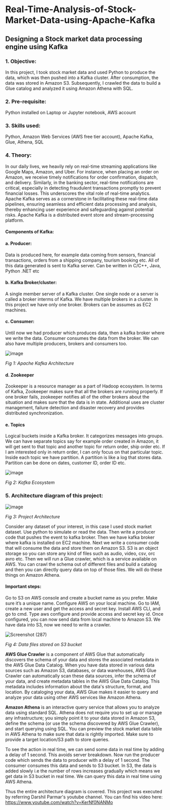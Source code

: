 # Real-Time-Analysis-of-Stock-Market-Data-using-Apache-Kafka

## Designing a Stock market data processing engine using Kafka

### 1. Objective:
In this project, I took stock market data and used Python to produce the data, which was then pushed into a Kafka cluster. After consumption, the data was stored in Amazon S3. Subsequently, I crawled the data to build a Glue catalog and analyzed it using Amazon Athena with SQL.

### 2. Pre-requisite:
Python installed on Laptop or Jupyter notebook, AWS account

### 3. Skills used:
Python, Amazon Web Services (AWS free tier account), Apache Kafka, Glue, Athena, SQL

### 4. Theory:
In our daily lives, we heavily rely on real-time streaming applications like Google Maps, Amazon, and Uber. For instance, when placing an order on Amazon, we receive timely notifications for order confirmation, dispatch, and delivery. Similarly, in the banking sector, real-time notifications are critical, especially in detecting fraudulent transactions promptly to prevent financial losses. This underscores the vital role of real-time analytics. Apache Kafka serves as a cornerstone in facilitating these real-time data pipelines, ensuring seamless and efficient data processing and analysis, thereby enhancing user experience and safeguarding against potential risks. 
Apache Kafka is a distributed event store and stream-processing platform.

#### Components of Kafka:
#### a. Producer:
Data is produced here, for example data coming from sensors, financial transactions, orders from a shipping company, tourism booking etc. All of this data generated is sent to Kafka server. Can be written in C/C++, Java, Python .NET etc

#### b. Kafka Broker/cluster:
A single member server of a Kafka cluster. One single node or a server is called a broker interms of Kafka. We have multiple brokers in a cluster. In this project we have only one broker. Brokers can be assumes as EC2 machines. 

#### c. Consumer:
Until now we had producer which produces data, then a kafka broker where we write the data. Consumer consumes the data from the broker. We can also have multiple producers, brokers and consumers too. 

![image](https://github.com/Manoj-Chandra-M/Real-Time-Analysis-of-Stock-Market-Data-using-Apache-Kafka/assets/104108382/7b9b46e5-3c0f-4cea-89c2-c00b1364e272)

_Fig 1: Apache Kafka Architecture_

#### d. Zookeeper
Zookeeper is a resource manager as a part of Hadoop ecosystem. In terms of Kafka, Zookeeper makes sure that all the brokers are running properly. If one broker fails, zookeeper notifies all of the other brokers about the situation and makes sure that the data is in state. Additional uses are cluster management, failure detection and disaster recovery and provides distributed synchronization. 

#### e. Topics
Logical buckets inside a Kafka broker. It categorizes messages into groups. We can have separate topics say for example order created in Amazon, it will get sent to that topic and another topic for return order, ship order etc. If I am interested only in return order, I can only focus on that particular topic. Inside each topic we have partition. A partition is like a log that stores data. Partition can be done on dates, customer ID, order ID etc. 

![image](https://github.com/Manoj-Chandra-M/Real-Time-Analysis-of-Stock-Market-Data-using-Apache-Kafka/assets/104108382/5fc33e4c-fe8c-423f-9d38-2df56de3e656)

_Fig 2: Kafka Ecosystem_

### 5. Architecture diagram of this project:

![image](https://github.com/Manoj-Chandra-M/Real-Time-Analysis-of-Stock-Market-Data-using-Apache-Kafka/assets/104108382/27fef478-9739-4ae6-920e-789d100e1293)

_Fig 3: Project Architecture_

Consider any dataset of your interest, in this case I used stock market dataset. Use python to simulate or read the data. Then write a producer code that pushes the event to kafka broker. Then we have kafka broker where kafka is installed on EC2 machine. Next we write a consumer code that will consume the data and store them on Amazon S3. S3 is an object storage so you can store any kind of files such as audio, video, csv, orc avro etc. Then we will run a Glue crawler, which is a service available on AWS. You can crawl the schema out of different files and build a catalog and then you can directly query data on top of those files. We will do these things on Amazon Athena.

#### Important steps:
Go to S3 on AWS console and create a bucket name as you prefer. Make sure it’s a unique name.
Configure AWS on your local machine. Go to IAM, create a new user and get the access and secret key. Install AWS CLI, and go to cmd. Type aws configure and provide access and secret key id. 	Once configured, you can now send data from local machine to Amazon S3. We have data into S3, now we need to write a crawler.

![Screenshot (287)](https://github.com/Manoj-Chandra-M/Real-Time-Analysis-of-Stock-Market-Data-using-Apache-Kafka/assets/104108382/11d2fe1f-f121-45b2-a63a-22cbaa87e273)

_Fig 4: Data files stored on S3 bucket_

**AWS Glue Crawler** is a component of AWS Glue that automatically discovers the schema of your data and stores the associated metadata in the AWS Glue Data Catalog.
When you have data stored in various data sources such as Amazon S3, databases, or data warehouses, AWS Glue Crawler can automatically scan these data sources, infer the schema of your data, and create metadata tables in the AWS Glue Data Catalog. This metadata includes information about the data's structure, format, and location. By cataloging your data, AWS Glue makes it easier to query and analyze your data using other AWS services like Amazon Athena.

**Amazon Athena** is an interactive query service that allows you to analyze data using standard SQL. Athena does not require you to set up or manage any infrastructure; you simply point it to your data stored in Amazon S3, define the schema (or use the schema discovered by AWS Glue Crawler), and start querying using SQL.
You can preview the stock market data table in AWS Athena to make sure that data is rightly imported. Make sure to provide a target location/S3 path to store queries.

To see the action in real time, we can send some data in real time by adding a delay of 1 second. This avoids server breakdown. Now run the producer code which sends the data to producer with a delay of 1 second. The consumer consumes this data and sends to S3 bucket. In S3, the data is added slowly i.e the number of rows increases gradually which means we get data in S3 bucket in real time. We can query this data in real time using AWS Athena.

Thus the entire architecture diagram is covered. This project was executed by referring Darshil Parmar's youtube channel. You can find his video here: https://www.youtube.com/watch?v=KerNf0NANMo



